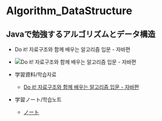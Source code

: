 # Algorithm_DataStructure
## Javaで勉強するアルゴリズムとデータ構造
- Do it! 자료구조와 함께 배우는 알고리즘 입문 - 자바편
- ![Do it! 자료구조와 함께 배우는 알고리즘 입문 - 자바편](http://image.kyobobook.co.kr/images/book/xlarge/072/x9791163030072.jpg)
- 学習資料/학습자료
  - [Do it! 자료구조와 함께 배우는 알고리즘 입문 - 자바편](https://books.google.co.jp/books?id=UMB9DwAAQBAJ&printsec=frontcover&redir_esc=y#v=onepage&q&f=false)

- 学習ノート/학습노트
  - [ノート](https://future-laser-726.notion.site/Algorithm-Datastructure-cf9ab16674524893b11a8e6a58bccf85)